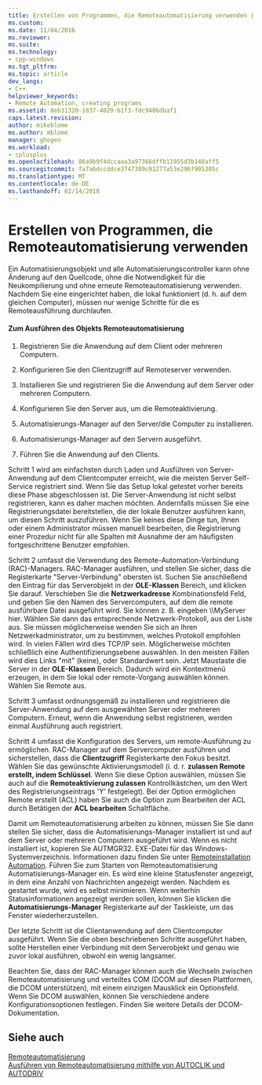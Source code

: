 ```yaml
---
title: Erstellen von Programmen, die Remoteautomatisierung verwenden | Microsoft Docs
ms.custom: 
ms.date: 11/04/2016
ms.reviewer: 
ms.suite: 
ms.technology:
- cpp-windows
ms.tgt_pltfrm: 
ms.topic: article
dev_langs:
- C++
helpviewer_keywords:
- Remote Automation, creating programs
ms.assetid: 8eb31320-1037-4029-b1f3-fdc9406dbaf1
caps.latest.revision: 
author: mikeblome
ms.author: mblome
manager: ghogen
ms.workload:
- cplusplus
ms.openlocfilehash: 86a9b9f4dccaaa3a97366dffb11955d3b148aff5
ms.sourcegitcommit: fa7a6dccddce3747389c91277a53e296f905305c
ms.translationtype: MT
ms.contentlocale: de-DE
ms.lasthandoff: 02/14/2018
---
```

# <a name="creating-programs-that-use-remote-automation"></a>Erstellen von Programmen, die Remoteautomatisierung verwenden
Ein Automatisierungsobjekt und alle Automatisierungscontroller kann ohne Änderung auf den Quellcode, ohne die Notwendigkeit für die Neukompilierung und ohne erneute Remoteautomatisierung verwenden. Nachdem Sie eine eingerichtet haben, die lokal funktioniert (d. h. auf dem gleichen Computer), müssen nur wenige Schritte für die es Remoteausführung durchlaufen.  
  
#### <a name="to-execute-the-remote-automation-object"></a>Zum Ausführen des Objekts Remoteautomatisierung  
  
1.  Registrieren Sie die Anwendung auf dem Client oder mehreren Computern.  
  
2.  Konfigurieren Sie den Clientzugriff auf Remoteserver verwenden.  
  
3.  Installieren Sie und registrieren Sie die Anwendung auf dem Server oder mehreren Computern.  
  
4.  Konfigurieren Sie den Server aus, um die Remoteaktivierung.  
  
5.  Automatisierungs-Manager auf den Server/die Computer zu installieren.  
  
6.  Automatisierungs-Manager auf den Servern ausgeführt.  
  
7.  Führen Sie die Anwendung auf den Clients.  
  
 Schritt 1 wird am einfachsten durch Laden und Ausführen von Server-Anwendung auf dem Clientcomputer erreicht, wie die meisten Server Self-Service registriert sind. Wenn Sie das Setup lokal getestet vorher bereits diese Phase abgeschlossen ist. Die Server-Anwendung ist nicht selbst registrieren, kann es daher machen möchten. Andernfalls müssen Sie eine Registrierungsdatei bereitstellen, die der lokale Benutzer ausführen kann, um diesen Schritt auszuführen. Wenn Sie keines diese Dinge tun, Ihnen oder einem Administrator müssen manuell bearbeiten, die Registrierung einer Prozedur nicht für alle Spalten mit Ausnahme der am häufigsten fortgeschrittene Benutzer empfohlen.  
  
 Schritt 2 umfasst die Verwendung des Remote-Automation-Verbindung (RAC)-Managers. RAC-Manager ausführen, und stellen Sie sicher, dass die Registerkarte "Server-Verbindung" obersten ist. Suchen Sie anschließend den Eintrag für das Serverobjekt in der **OLE-Klassen** Bereich, und klicken Sie darauf. Verschieben Sie die **Netzwerkadresse** Kombinationsfeld Feld, und geben Sie den Namen des Servercomputers, auf dem die remote ausführbare Datei ausgeführt wird. Sie können z. B. eingeben \\\MyServer hier. Wählen Sie dann das entsprechende Netzwerk-Protokoll, aus der Liste aus. Sie müssen möglicherweise wenden Sie sich an Ihren Netzwerkadministrator, um zu bestimmen, welches Protokoll empfohlen wird. In vielen Fällen wird dies TCP/IP sein. Möglicherweise möchten schließlich eine Authentifizierungsebene auswählen. In den meisten Fällen wird dies Links "mit" (keine), oder Standardwert sein. Jetzt Maustaste die Server in der **OLE-Klassen** Bereich. Dadurch wird ein Kontextmenü erzeugen, in dem Sie lokal oder remote-Vorgang auswählen können. Wählen Sie Remote aus.  
  
 Schritt 3 umfasst ordnungsgemäß zu installieren und registrieren die Server-Anwendung auf dem ausgewählten Server oder mehreren Computern. Erneut, wenn die Anwendung selbst registrieren, werden einmal Ausführung auch registriert.  
  
 Schritt 4 umfasst die Konfiguration des Servers, um remote-Ausführung zu ermöglichen. RAC-Manager auf dem Servercomputer ausführen und sicherstellen, dass die **Clientzugriff** Registerkarte den Fokus besitzt. Wählen Sie das gewünschte Aktivierungsmodell (i. d. r. **zulassen Remote erstellt, indem Schlüssel**. Wenn Sie diese Option auswählen, müssen Sie auch auf die **Remoteaktivierung zulassen** Kontrollkästchen, um den Wert des Registrierungseintrags 'Y' festgelegt). Bei der Option ermöglichen Remote erstellt (ACL) haben Sie auch die Option zum Bearbeiten der ACL durch Betätigen der **ACL bearbeiten** Schaltfläche.  
  
 Damit um Remoteautomatisierung arbeiten zu können, müssen Sie Sie dann stellen Sie sicher, dass die Automatisierungs-Manager installiert ist und auf dem Server oder mehreren Computern ausgeführt wird. Wenn es nicht installiert ist, kopieren Sie AUTMGR32. EXE-Datei für das Windows-Systemverzeichnis. Informationen dazu finden Sie unter [Remoteinstallation Automation](../mfc/remote-automation-installation.md). Führen Sie zum Starten von Remoteautomatisierung Automatisierungs-Manager ein. Es wird eine kleine Statusfenster angezeigt, in dem eine Anzahl von Nachrichten angezeigt werden. Nachdem es gestartet wurde, wird es selbst minimieren. Wenn weiterhin Statusinformationen angezeigt werden sollen, können Sie klicken die **Automatisierungs-Manager** Registerkarte auf der Taskleiste, um das Fenster wiederherzustellen.  
  
 Der letzte Schritt ist die Clientanwendung auf dem Clientcomputer ausgeführt. Wenn Sie die oben beschriebenen Schritte ausgeführt haben, sollte Herstellen einer Verbindung mit dem Serverobjekt und genau wie zuvor lokal ausführen, obwohl ein wenig langsamer.  
  
 Beachten Sie, dass der RAC-Manager können auch die Wechseln zwischen Remoteautomatisierung und verteiltes COM (DCOM auf diesen Plattformen, die DCOM unterstützen), mit einem einzigen Mausklick ein Optionsfeld. Wenn Sie DCOM auswählen, können Sie verschiedene andere Konfigurationsoptionen festlegen. Finden Sie weitere Details der DCOM-Dokumentation.  
  
## <a name="see-also"></a>Siehe auch  
 [Remoteautomatisierung](../mfc/remote-automation.md)   
 [Ausführen von Remoteautomatisierung mithilfe von AUTOCLIK und AUTODRIV](../mfc/running-remote-automation-using-autoclik-and-autodriv.md)

